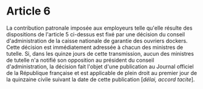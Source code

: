 # Article 6

La contribution patronale imposée aux employeurs telle qu'elle résulte des dispositions de l'article 5 ci-dessus est fixé par une décision du conseil d'administration de la caisse nationale de garantie des ouvriers dockers. Cette décision est immédiatement adressée à chacun des ministres de tutelle. Si, dans les quinze jours de cette transmission, aucun des ministres de tutelle n'a notifié son opposition au président du conseil d'administration, la décision fait l'objet d'une publication au Journal officiel de la République française et est applicable de plein droit au premier jour de la quinzaine civile suivant la date de cette publication [*délai, accord tacite*].
